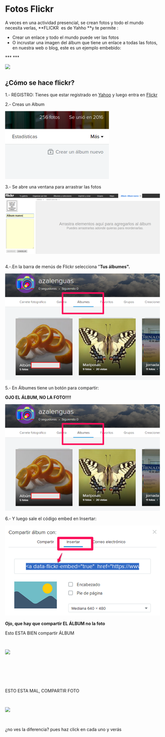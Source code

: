 
# Fotos Flickr

A veces en una actividad presencial, se crean fotos y todo el mundo necesita verlas, **FLICKR  es de Yahho **y te permite :

- Crear un enlace y todo el mundo puede ver las fotos
- O incrustar una imagen del álbum que tiene un enlace a todas las fotos, en nuestra web o blog, este es un ejemplo embebido:

*** ***

![](https://c1.staticflickr.com/2/1461/25039648516_327670c82c_z.jpg)
<script async="" src="//embedr.flickr.com/assets/client-code.js" charset="utf-8" type="text/javascript"></script>




## ¿Cómo se hace flickr?

1.- REGISTRO: Tienes que estar registrado en [Yahoo](https://es.yahoo.com/) y luego entra en [Flickr](http://aularagon.catedu.es/materialesaularagon2013/blogs/M2_contenido/flickr.com)

2.- Creas un Album

![](img/Screenshot_(1).png)

3.- Se abre una ventana para arrastrar las fotos

![](img/Screenshot_(2).png)

## 

4.-.En la barra de menús de Flickr selecciona "**Tus álbumes".**

![](img/flickr1.png)



5.- En Álbumes tiene un botón para compartir:

**OJO EL ÁLBUM, NO LA FOTO!!!!**

![](img/flickr1.png)

6.- Y luego sale el código embed en Insertar:

![](img/flickr-2.png)



**Ojo, que hay que compartir EL ÁLBUM no la foto**

Esto ESTA BIEN compartir ÁLBUM

  

![](https://farm2.staticflickr.com/1461/25039648516_327670c82c.jpg)

 

 

  

ESTO ESTA MAL, COMPARTIR FOTO

 

![](https://farm2.staticflickr.com/1461/25039648516_327670c82c.jpg)

 

¿no ves la diferencia? pues haz click en cada uno y verás


